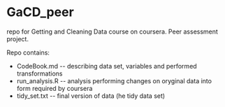 GaCD_peer
=========

repo for Getting and Cleaning Data course on coursera. Peer assessment project.


Repo contains:

* CodeBook.md -- describing data set, variables and performed transformations
* run_analysis.R -- analysis performing changes on oryginal data into form required by coursera 
* tidy_set.txt -- final version of data (he tidy data set)
